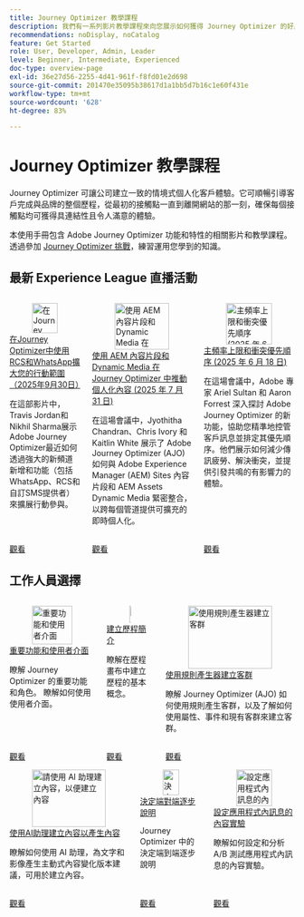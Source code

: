 ```yaml
---
title: Journey Optimizer 教學課程
description: 我們有一系列影片教學課程來向您展示如何獲得 Journey Optimizer 的好處。
recommendations: noDisplay, noCatalog
feature: Get Started
role: User, Developer, Admin, Leader
level: Beginner, Intermediate, Experienced
doc-type: overview-page
exl-id: 36e27d56-2255-4d41-961f-f8fd01e2d698
source-git-commit: 201470e35095b38617d1a1bb5d7b16c1e60f431e
workflow-type: tm+mt
source-wordcount: '628'
ht-degree: 83%

---
```



# Journey Optimizer 教學課程

Journey Optimizer 可讓公司建立一致的情境式個人化客戶體驗。它可順暢引導客戶完成與品牌的整個歷程，從最初的接觸點一直到離開網站的那一刻，確保每個接觸點均可獲得具連結性且令人滿意的體驗。

本使用手冊包含 Adobe Journey Optimizer 功能和特性的相關影片和教學課程。透過參加 [Journey Optimizer 挑戰](https://experienceleague.adobe.com/zh-hant/docs/journey-optimizer-learn/challenges/introduction-and-prerequisites)，練習運用您學到的知識。

<div id="recs-overview-body-1"></div>
<div id="recs-overview-body-2"></div>
<div id="recs-overview-body-3"></div>
<div id="recs-overview-body-4"></div>
<div id="recs-overview-body-5"></div>
<div id="recs-overview-body-6"></div>



## 最新 Experience League 直播活動

<!-- CARDS
* https://experienceleague.adobe.com/zh-hant/docs/events/experience-league-live-recordings/episodes/exl-live-episode-09-30-25
    {title = Expand your mobile reach with RCS and WhatsApp in Journey Optimizer (September 30th 2025)}
    {description = IN this show Travis Jordan and Nikhil Sharma demonstrate how Adobe Journey Optimizer has recently expanded mobile engagement with powerful new channel additions and functionality, including WhatsApp, RCS, and Custom SMS Provider.}
* https://experienceleague.adobe.com/zh-hant/docs/events/experience-league-live-recordings/episodes/exl-live-episode-07-31-25
    {title = Fueling Personalized Content in Journey Optimizer with AEM Content Fragments and Dynamic Media (July 31 2025)}
    {description = In this session, Jyothitha Chandran, Chris Ivory, and Kaitlin White showcased how Adobe Journey Optimizer (AJO) integrates seamlessly with Adobe Experience Manager (AEM) Sites Content Fragments and AEM Assets Dynamic Media to deliver scalable, real-time personalization across every channel.}
* https://experienceleague.adobe.com/zh-hant/docs/events/experience-league-live-recordings/episodes/exl-live-episode-06-18-25
  {title = Master Frequency Capping & Conflict Prioritization (June 18, 2025)}
  {description = In this session, Adobe experts Ariel Sultan and Aaron Forrest dove into new features in Adobe Journey Optimizer to help you govern and prioritize customer messages with precision. They showed how to reduce messaging fatigue, resolve conflicts, and deliver impactful experiences that resonate. }
-->
<!-- START CARDS HTML - DO NOT MODIFY BY HAND -->
<div class="columns">
    <div class="column is-half-tablet is-half-desktop is-one-third-widescreen" aria-label="Expand your mobile reach with RCS and WhatsApp in Journey Optimizer (September 30th 2025)">
        <div class="card" style="height: 100%; display: flex; flex-direction: column; height: 100%;">
            <div class="card-image">
                <figure class="image x-is-16by9">
                    <a href="https://experienceleague.adobe.com/zh-hant/docs/events/experience-league-live-recordings/episodes/exl-live-episode-09-30-25" title="在Journey Optimizer中使用RCS和WhatsApp擴大您的行動觸及率（2025年9月30日）" target="_blank" rel="referrer">
                        <img class="is-bordered-r-small" src="https://video.tv.adobe.com/v/3475370/?format=jpeg&nocache=1759529951745" alt="在Journey Optimizer中使用RCS和WhatsApp擴大您的行動觸及率（2025年9月30日）"
                             style="width: 100%; aspect-ratio: 16 / 9; object-fit: cover; overflow: hidden; display: block; margin: auto;">
                    </a>
                </figure>
            </div>
            <div class="card-content is-padded-small" style="display: flex; flex-direction: column; flex-grow: 1; justify-content: space-between;">
                <div class="top-card-content">
                    <p class="headline is-size-6 has-text-weight-bold">
                        <a href="https://experienceleague.adobe.com/zh-hant/docs/events/experience-league-live-recordings/episodes/exl-live-episode-09-30-25" target="_blank" rel="referrer" title="在Journey Optimizer中使用RCS和WhatsApp擴大您的行動觸及率（2025年9月30日）">在Journey Optimizer中使用RCS和WhatsApp擴大您的行動範圍（2025年9月30日）</a>
                    </p>
                    <p class="is-size-6">在這部影片中，Travis Jordan和Nikhil Sharma展示Adobe Journey Optimizer最近如何透過強大的新頻道新增和功能（包括WhatsApp、RCS和自訂SMS提供者）來擴展行動參與。</p>
                </div>
                <a href="https://experienceleague.adobe.com/zh-hant/docs/events/experience-league-live-recordings/episodes/exl-live-episode-09-30-25" target="_blank" rel="referrer" class="spectrum-Button spectrum-Button--outline spectrum-Button--primary spectrum-Button--sizeM" style="align-self: flex-start; margin-top: 1rem;">
                    <span class="spectrum-Button-label has-no-wrap has-text-weight-bold">觀看</span>
                </a>
            </div>
        </div>
    </div>
    <div class="column is-half-tablet is-half-desktop is-one-third-widescreen" aria-label="Fueling Personalized Content in Journey Optimizer with AEM Content Fragments and Dynamic Media (July 31 2025)">
        <div class="card" style="height: 100%; display: flex; flex-direction: column; height: 100%;">
            <div class="card-image">
                <figure class="image x-is-16by9">
                    <a href="https://experienceleague.adobe.com/zh-hant/docs/events/experience-league-live-recordings/episodes/exl-live-episode-07-31-25" title="使用 AEM 內容片段和 Dynamic Media 在 Journey Optimizer 中推動個人化內容 (2025 年 7 月 31 日)" target="_blank" rel="referrer">
                        <img class="is-bordered-r-small" src="https://video.tv.adobe.com/v/3470355/?format=jpeg&nocache=1759529951721" alt="使用 AEM 內容片段和 Dynamic Media 在 Journey Optimizer 中推動個人化內容 (2025 年 7 月 31 日)"
                             style="width: 100%; aspect-ratio: 16 / 9; object-fit: cover; overflow: hidden; display: block; margin: auto;">
                    </a>
                </figure>
            </div>
            <div class="card-content is-padded-small" style="display: flex; flex-direction: column; flex-grow: 1; justify-content: space-between;">
                <div class="top-card-content">
                    <p class="headline is-size-6 has-text-weight-bold">
                        <a href="https://experienceleague.adobe.com/zh-hant/docs/events/experience-league-live-recordings/episodes/exl-live-episode-07-31-25" target="_blank" rel="referrer" title="使用 AEM 內容片段和 Dynamic Media 在 Journey Optimizer 中推動個人化內容 (2025 年 7 月 31 日)">使用 AEM 內容片段和 Dynamic Media 在 Journey Optimizer 中推動個人化內容 (2025 年 7 月 31 日)</a>
                    </p>
                    <p class="is-size-6">在這場會議中，Jyothitha Chandran、Chris Ivory 和 Kaitlin White 展示了 Adobe Journey Optimizer (AJO) 如何與 Adobe Experience Manager (AEM) Sites 內容片段和 AEM Assets Dynamic Media 緊密整合，以跨每個管道提供可擴充的即時個人化。</p>
                </div>
                <a href="https://experienceleague.adobe.com/zh-hant/docs/events/experience-league-live-recordings/episodes/exl-live-episode-07-31-25" target="_blank" rel="referrer" class="spectrum-Button spectrum-Button--outline spectrum-Button--primary spectrum-Button--sizeM" style="align-self: flex-start; margin-top: 1rem;">
                    <span class="spectrum-Button-label has-no-wrap has-text-weight-bold">觀看</span>
                </a>
            </div>
        </div>
    </div>
    <div class="column is-half-tablet is-half-desktop is-one-third-widescreen" aria-label="Master Frequency Capping & Conflict Prioritization (June 18, 2025)">
        <div class="card" style="height: 100%; display: flex; flex-direction: column; height: 100%;">
            <div class="card-image">
                <figure class="image x-is-16by9">
                    <a href="https://experienceleague.adobe.com/zh-hant/docs/events/experience-league-live-recordings/episodes/exl-live-episode-06-18-25" title="主頻率上限和衝突優先順序 (2025 年 6 月 18 日)" target="_blank" rel="referrer">
                        <img class="is-bordered-r-small" src="https://video.tv.adobe.com/v/3464052/?format=jpeg&nocache=1759529951755" alt="主頻率上限和衝突優先順序 (2025 年 6 月 18 日)"
                             style="width: 100%; aspect-ratio: 16 / 9; object-fit: cover; overflow: hidden; display: block; margin: auto;">
                    </a>
                </figure>
            </div>
            <div class="card-content is-padded-small" style="display: flex; flex-direction: column; flex-grow: 1; justify-content: space-between;">
                <div class="top-card-content">
                    <p class="headline is-size-6 has-text-weight-bold">
                        <a href="https://experienceleague.adobe.com/zh-hant/docs/events/experience-league-live-recordings/episodes/exl-live-episode-06-18-25" target="_blank" rel="referrer" title="主頻率上限和衝突優先順序 (2025 年 6 月 18 日)">主頻率上限和衝突優先順序 (2025 年 6 月 18 日)</a>
                    </p>
                    <p class="is-size-6">在這場會議中，Adobe 專家 Ariel Sultan 和 Aaron Forrest 深入探討 Adobe Journey Optimizer 的新功能，協助您精準地控管客戶訊息並排定其優先順序。他們展示如何減少傳訊疲勞、解決衝突，並提供引發共鳴的有影響力的體驗。</p>
                </div>
                <a href="https://experienceleague.adobe.com/zh-hant/docs/events/experience-league-live-recordings/episodes/exl-live-episode-06-18-25" target="_blank" rel="referrer" class="spectrum-Button spectrum-Button--outline spectrum-Button--primary spectrum-Button--sizeM" style="align-self: flex-start; margin-top: 1rem;">
                    <span class="spectrum-Button-label has-no-wrap has-text-weight-bold">觀看</span>
                </a>
            </div>
        </div>
    </div>
</div>
<!-- END CARDS HTML - DO NOT MODIFY BY HAND -->

<div id="staff-picks-section">

## 工作人員選擇

<!-- CARDS
* https://experienceleague.adobe.com/zh-hant/docs/journey-optimizer-learn/tutorials/introduction-to-journey-optimizer/key-capabilities-and-user-interface
* https://experienceleague.adobe.com/en/docs/journey-optimizer-learn/tutorials/journeys/introduction-to-building-a-journey
* https://experienceleague.adobe.com/zh-hant/docs/journey-optimizer-learn/tutorials/profiles-audiences-subscriptions/create-audiences-using-the-rule-builder
-->
<!-- START CARDS HTML - DO NOT MODIFY BY HAND -->
<div class="columns">
    <div class="column is-half-tablet is-half-desktop is-one-third-widescreen" aria-label="Key capabilities and the user interface">
        <div class="card" style="height: 100%; display: flex; flex-direction: column; height: 100%;">
            <div class="card-image">
                <figure class="image x-is-16by9">
                    <a href="https://experienceleague.adobe.com/zh-hant/docs/journey-optimizer-learn/tutorials/introduction-to-journey-optimizer/key-capabilities-and-user-interface" title="重要功能和使用者介面" target="_blank" rel="referrer">
                        <img class="is-bordered-r-small" src="https://video.tv.adobe.com/v/3430323?format=jpeg&nocache=1759529952337&captions=chi_hant" alt="重要功能和使用者介面"
                             style="width: 100%; aspect-ratio: 16 / 9; object-fit: cover; overflow: hidden; display: block; margin: auto;">
                    </a>
                </figure>
            </div>
            <div class="card-content is-padded-small" style="display: flex; flex-direction: column; flex-grow: 1; justify-content: space-between;">
                <div class="top-card-content">
                    <p class="headline is-size-6 has-text-weight-bold">
                        <a href="https://experienceleague.adobe.com/zh-hant/docs/journey-optimizer-learn/tutorials/introduction-to-journey-optimizer/key-capabilities-and-user-interface" target="_blank" rel="referrer" title="重要功能和使用者介面">重要功能和使用者介面</a>
                    </p>
                    <p class="is-size-6">瞭解 Journey Optimizer 的重要功能和角色。 瞭解如何使用使用者介面。</p>
                </div>
                <a href="https://experienceleague.adobe.com/zh-hant/docs/journey-optimizer-learn/tutorials/introduction-to-journey-optimizer/key-capabilities-and-user-interface" target="_blank" rel="referrer" class="spectrum-Button spectrum-Button--outline spectrum-Button--primary spectrum-Button--sizeM" style="align-self: flex-start; margin-top: 1rem;">
                    <span class="spectrum-Button-label has-no-wrap has-text-weight-bold">觀看</span>
                </a>
            </div>
        </div>
    </div>
    <div class="column is-half-tablet is-half-desktop is-one-third-widescreen" aria-label="Introduction to building a journey">
        <div class="card" style="height: 100%; display: flex; flex-direction: column; height: 100%;">
            <div class="card-image">
                <figure class="image x-is-16by9">
                    <a href="https://experienceleague.adobe.com/en/docs/journey-optimizer-learn/tutorials/journeys/introduction-to-building-a-journey" title="建立歷程簡介" target="_blank" rel="referrer">
                        <img class="is-bordered-r-small" src="https://video.tv.adobe.com/v/3430349?format=jpeg&nocache=1759529952348&captions=chi_hant" alt="建立歷程簡介"
                             style="width: 100%; aspect-ratio: 16 / 9; object-fit: cover; overflow: hidden; display: block; margin: auto;">
                    </a>
                </figure>
            </div>
            <div class="card-content is-padded-small" style="display: flex; flex-direction: column; flex-grow: 1; justify-content: space-between;">
                <div class="top-card-content">
                    <p class="headline is-size-6 has-text-weight-bold">
                        <a href="https://experienceleague.adobe.com/en/docs/journey-optimizer-learn/tutorials/journeys/introduction-to-building-a-journey" target="_blank" rel="referrer" title="建立歷程簡介">建立歷程簡介</a>
                    </p>
                    <p class="is-size-6">瞭解在歷程畫布中建立歷程的基本概念。</p>
                </div>
                <a href="https://experienceleague.adobe.com/en/docs/journey-optimizer-learn/tutorials/journeys/introduction-to-building-a-journey" target="_blank" rel="referrer" class="spectrum-Button spectrum-Button--outline spectrum-Button--primary spectrum-Button--sizeM" style="align-self: flex-start; margin-top: 1rem;">
                    <span class="spectrum-Button-label has-no-wrap has-text-weight-bold">觀看</span>
                </a>
            </div>
        </div>
    </div>
    <div class="column is-half-tablet is-half-desktop is-one-third-widescreen" aria-label="Create an audience using the rule builder">
        <div class="card" style="height: 100%; display: flex; flex-direction: column; height: 100%;">
            <div class="card-image">
                <figure class="image x-is-16by9">
                    <a href="https://experienceleague.adobe.com/zh-hant/docs/journey-optimizer-learn/tutorials/profiles-audiences-subscriptions/create-audiences-using-the-rule-builder" title="使用規則產生器建立客群" target="_blank" rel="referrer">
                        <img class="is-bordered-r-small" src="https://video.tv.adobe.com/v/3430328?format=jpeg&nocache=1759529952343&captions=chi_hant" alt="使用規則產生器建立客群"
                             style="width: 100%; aspect-ratio: 16 / 9; object-fit: cover; overflow: hidden; display: block; margin: auto;">
                    </a>
                </figure>
            </div>
            <div class="card-content is-padded-small" style="display: flex; flex-direction: column; flex-grow: 1; justify-content: space-between;">
                <div class="top-card-content">
                    <p class="headline is-size-6 has-text-weight-bold">
                        <a href="https://experienceleague.adobe.com/zh-hant/docs/journey-optimizer-learn/tutorials/profiles-audiences-subscriptions/create-audiences-using-the-rule-builder" target="_blank" rel="referrer" title="使用規則產生器建立客群">使用規則產生器建立客群</a>
                    </p>
                    <p class="is-size-6">瞭解 Journey Optimizer (AJO) 如何使用規則產生客群，以及了解如何使用屬性、事件和現有客群來建立客群。</p>
                </div>
                <a href="https://experienceleague.adobe.com/zh-hant/docs/journey-optimizer-learn/tutorials/profiles-audiences-subscriptions/create-audiences-using-the-rule-builder" target="_blank" rel="referrer" class="spectrum-Button spectrum-Button--outline spectrum-Button--primary spectrum-Button--sizeM" style="align-self: flex-start; margin-top: 1rem;">
                    <span class="spectrum-Button-label has-no-wrap has-text-weight-bold">觀看</span>
                </a>
            </div>
        </div>
    </div>
</div>
<!-- END CARDS HTML - DO NOT MODIFY BY HAND -->

<!-- CARDS
* https://experienceleague.adobe.com/zh-hant/docs/journey-optimizer-learn/tutorials/content-management/ai-assistant/create-content-using-ai-assistant-for-content-generation
* https://experienceleague.adobe.com/zh-hant/docs/journey-optimizer-learn/tutorials/decision-capabilities/decisioning/decisioning-end-to-end
* https://experienceleague.adobe.com/zh-hant/docs/journey-optimizer-learn/tutorials/channels/in-app-channel/content-experiments-for-in-app-messages
-->
<!-- START CARDS HTML - DO NOT MODIFY BY HAND -->
<div class="columns">
    <div class="column is-half-tablet is-half-desktop is-one-third-widescreen" aria-label="Create Content Using AI Assistant for Content Generation">
        <div class="card" style="height: 100%; display: flex; flex-direction: column; height: 100%;">
            <div class="card-image">
                <figure class="image x-is-16by9">
                    <a href="https://experienceleague.adobe.com/zh-hant/docs/journey-optimizer-learn/tutorials/content-management/ai-assistant/create-content-using-ai-assistant-for-content-generation" title="請使用 AI 助理建立內容，以便建立內容" target="_blank" rel="referrer">
                        <img class="is-bordered-r-small" src="https://video.tv.adobe.com/v/3434646/?format=jpeg&nocache=1759529953102&captions=chi_hant" alt="請使用 AI 助理建立內容，以便建立內容"
                             style="width: 100%; aspect-ratio: 16 / 9; object-fit: cover; overflow: hidden; display: block; margin: auto;">
                    </a>
                </figure>
            </div>
            <div class="card-content is-padded-small" style="display: flex; flex-direction: column; flex-grow: 1; justify-content: space-between;">
                <div class="top-card-content">
                    <p class="headline is-size-6 has-text-weight-bold">
                        <a href="https://experienceleague.adobe.com/zh-hant/docs/journey-optimizer-learn/tutorials/content-management/ai-assistant/create-content-using-ai-assistant-for-content-generation" target="_blank" rel="referrer" title="請使用 AI 助理建立內容，以便建立內容">使用AI助理建立內容以產生內容</a>
                    </p>
                    <p class="is-size-6">瞭解如何使用 AI 助理，為文字和影像產生主動式內容變化版本建議，可用於建立內容。</p>
                </div>
                <a href="https://experienceleague.adobe.com/zh-hant/docs/journey-optimizer-learn/tutorials/content-management/ai-assistant/create-content-using-ai-assistant-for-content-generation" target="_blank" rel="referrer" class="spectrum-Button spectrum-Button--outline spectrum-Button--primary spectrum-Button--sizeM" style="align-self: flex-start; margin-top: 1rem;">
                    <span class="spectrum-Button-label has-no-wrap has-text-weight-bold">觀看</span>
                </a>
            </div>
        </div>
    </div>
    <div class="column is-half-tablet is-half-desktop is-one-third-widescreen" aria-label="Decisioning end-to-end walkthrough">
        <div class="card" style="height: 100%; display: flex; flex-direction: column; height: 100%;">
            <div class="card-image">
                <figure class="image x-is-16by9">
                    <a href="https://experienceleague.adobe.com/zh-hant/docs/journey-optimizer-learn/tutorials/decision-capabilities/decisioning/decisioning-end-to-end" title="決定端到端逐步說明" target="_blank" rel="referrer">
                        <img class="is-bordered-r-small" src="https://video.tv.adobe.com/v/3451100/?format=jpeg&nocache=1759529953093" alt="決定端到端逐步說明"
                             style="width: 100%; aspect-ratio: 16 / 9; object-fit: cover; overflow: hidden; display: block; margin: auto;">
                    </a>
                </figure>
            </div>
            <div class="card-content is-padded-small" style="display: flex; flex-direction: column; flex-grow: 1; justify-content: space-between;">
                <div class="top-card-content">
                    <p class="headline is-size-6 has-text-weight-bold">
                        <a href="https://experienceleague.adobe.com/zh-hant/docs/journey-optimizer-learn/tutorials/decision-capabilities/decisioning/decisioning-end-to-end" target="_blank" rel="referrer" title="決定端到端逐步說明">決定端對端逐步說明</a>
                    </p>
                    <p class="is-size-6">Journey Optimizer 中的決定端到端逐步說明</p>
                </div>
                <a href="https://experienceleague.adobe.com/zh-hant/docs/journey-optimizer-learn/tutorials/decision-capabilities/decisioning/decisioning-end-to-end" target="_blank" rel="referrer" class="spectrum-Button spectrum-Button--outline spectrum-Button--primary spectrum-Button--sizeM" style="align-self: flex-start; margin-top: 1rem;">
                    <span class="spectrum-Button-label has-no-wrap has-text-weight-bold">觀看</span>
                </a>
            </div>
        </div>
    </div>
    <div class="column is-half-tablet is-half-desktop is-one-third-widescreen" aria-label="Configure content experiments for in-app messages">
        <div class="card" style="height: 100%; display: flex; flex-direction: column; height: 100%;">
            <div class="card-image">
                <figure class="image x-is-16by9">
                    <a href="https://experienceleague.adobe.com/zh-hant/docs/journey-optimizer-learn/tutorials/channels/in-app-channel/content-experiments-for-in-app-messages" title="設定應用程式內訊息的內容實驗" target="_blank" rel="referrer">
                        <img class="is-bordered-r-small" src="https://video.tv.adobe.com/v/3445299/?format=jpeg&nocache=1759529953110&captions=chi_hant" alt="設定應用程式內訊息的內容實驗"
                             style="width: 100%; aspect-ratio: 16 / 9; object-fit: cover; overflow: hidden; display: block; margin: auto;">
                    </a>
                </figure>
            </div>
            <div class="card-content is-padded-small" style="display: flex; flex-direction: column; flex-grow: 1; justify-content: space-between;">
                <div class="top-card-content">
                    <p class="headline is-size-6 has-text-weight-bold">
                        <a href="https://experienceleague.adobe.com/zh-hant/docs/journey-optimizer-learn/tutorials/channels/in-app-channel/content-experiments-for-in-app-messages" target="_blank" rel="referrer" title="設定應用程式內訊息的內容實驗">設定應用程式內訊息的內容實驗</a>
                    </p>
                    <p class="is-size-6">瞭解如何設定和分析 A/B 測試應用程式內訊息的內容實驗。</p>
                </div>
                <a href="https://experienceleague.adobe.com/zh-hant/docs/journey-optimizer-learn/tutorials/channels/in-app-channel/content-experiments-for-in-app-messages" target="_blank" rel="referrer" class="spectrum-Button spectrum-Button--outline spectrum-Button--primary spectrum-Button--sizeM" style="align-self: flex-start; margin-top: 1rem;">
                    <span class="spectrum-Button-label has-no-wrap has-text-weight-bold">觀看</span>
                </a>
            </div>
        </div>
    </div>
</div>
<!-- END CARDS HTML - DO NOT MODIFY BY HAND -->
